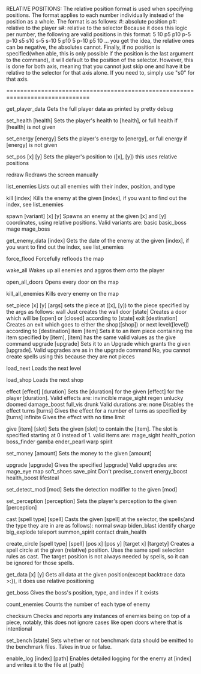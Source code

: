 RELATIVE POSITIONS:
The relative position format is used when specifying positions. The
format applies to each number individually instead of the position as
a whole. The format is as follows:
    #: absolute position
    p#: relative to the player
    s#: relative to the selector
Because it does this logic per number, the following are valid
positions in this format:
    5 10
    p5 p10
    p-5 p-10
    s5 s10
    s-5 s-10
    5 p10
    5 p-10
    p5 10
    ... you get the idea, the relative ones can be negative, the
    absolutes cannot.
Finally, if no position is specified(when able, this is only possible
if the position is the last argument to the command), it will default
to the position of the selector. However, this is done for both axis,
meaning that you cannot just skip one and have it be relative to the
selector for that axis alone. If you need to, simply use "s0" for that
axis.

==============================================================================

get\_player\_data
    Gets the full player data as printed by pretty debug

set\_health \[health\]
    Sets the player's health to [health], or full health if \[health\]
    is not given

set\_energy \[energy\]
    Sets the player's energy to [energy], or full energy if \[energy\]
    is not given

set\_pos \[x\] \[y\]
    Sets the player's position to (\[x\], \[y\]) this uses relative
    positions

redraw
    Redraws the screen manually

list\_enemies
    Lists out all enemies with their index, position, and type

kill \[index\]
    Kills the enemy at the given \[index\], if you want to find out the
    index, see list\_enemies

spawn \[variant\] \[x\] \[y\]
    Spawns an enemy at the given \[x\] and \[y\] coordinates, using
    relative positions.
    Valid variants are:
        basic
        basic\_boss
        mage
        mage\_boss

get\_enemy\_data \[index\]
    Gets the date of the enemy at the given \[index\], if you want to
    find out the index, see list\_enemies

force\_flood
    Forcefully refloods the map

wake\_all
    Wakes up all enemies and aggros them onto the player

open\_all\_doors
    Opens every door on the map

kill\_all\_enemies
    Kills every enemy on the map

set\_piece \[x\] \[y\] [args]
    sets the piece at (\[x\], \[y\]) to the piece specified by the args as
    follows:
        wall
            Just creates the wall
        door \[state\]
            Creates a door which will be \[open\] or \[closed\] according
            to \[state\]
        exit \[destination\]
            Creates an exit which goes to either the shop(\[shop\]) or
            next level(\[level\]) according to \[destination\]
        item \[item\]
            Sets it to an item piece containing the item specified by
            \[item\], [item] has the same valid values as the give
            command
        upgrade \[upgrade\]
            Sets it to an Upgrade which grants the given \[upgrade\].
            Valid upgrades are as in the upgrade command
    No, you cannot create spells using this because they are not pieces

load\_next
    Loads the next level

load\_shop
    Loads the next shop

effect \[effect\] \[duration\]
    Sets the \[duration\] for the given \[effect\] for the player
    \[duration\]. Valid effects are:
        invincible
        mage\_sight
        regen
        unlucky
        doomed
        damage\_boost
        full\_vis
        drunk
    Valid durations are:
        none
            Disables the effect
        turns \[turns\]
            Gives the effect for a number of turns as specified by
            \[turns\]
        infinite
            Gives the effect with no time limit

give \[item\] \[slot\]
    Sets the given \[slot\] to contain the \[item\]. The slot is
    specified starting at 0 instead of 1.
    valid items are:
        mage\_sight
        health\_potion
        boss\_finder
        gamba
        ender\_pearl
        warp
        spirit

set\_money \[amount\]
    Sets the money to the given \[amount\]

upgrade \[upgrade\]
    Gives the specified \[upgrade\]
    Valid upgrades are:
        mage\_eye
        map
        soft\_shoes
        save\_pint
            Don't
        precise\_convert
        energy\_boost
        health\_boost
        lifesteal

set\_detect\_mod \[mod\]
    Sets the detection modifier to the given \[mod\]

set\_perception \[perception\]
    Sets the player's perception to the given \[perception\]

cast \[spell type\] \[spell\]
    Casts the given \[spell\] at the selector, the spells(and the type
    they are in are as follows):
        normal
            swap
            biden\_blast
            identify
            charge
            big\_explode
            teleport
            summon\_spirit
        contact
            drain\_health

create\_circle \[spell type\] \[spell\] \[pos x\] \[pos y\] \[target x\] \[targety\]
    Creates a spell circle at the given (relative) position. Uses the
    same spell selection rules as cast. The target position is not
    always needed by spells, so it can be ignored for those spells.

get\_data \[x\] \[y\]
    Gets all data at the given position(except backtrace data >:}), it
    does use relative positioning

get\_boss
   Gives the boss's position, type, and index if it exists

count\_enemies
    Counts the number of each type of enemy

checksum
    Checks and reports any instances of enemies being on top of a
    piece, notably, this does not ignore cases like open doors where
    that is intentional

set\_bench \[state\]
    Sets whether or not benchmark data should be emitted to the
    benchmark files. Takes in true or false.

enable\_log \[index\] \[path\]
    Enables detailed logging for the enemy at \[index\] and writes it
    to the file at \[path\]
